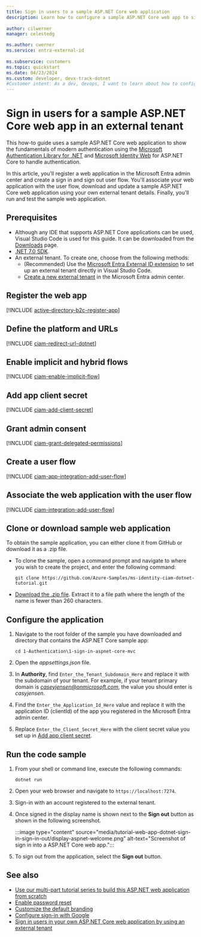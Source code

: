 ```yaml
---
title: Sign in users to a sample ASP.NET Core web application
description: Learn how to configure a sample ASP.NET Core web app to sign in and sign out users by using an external tenant.
 
author: cilwerner
manager: celestedg

ms.author: cwerner
ms.service: entra-external-id
 
ms.subservice: customers
ms.topic: quickstart
ms.date: 04/23/2024
ms.custom: developer, devx-track-dotnet
#Customer intent: As a dev, devops, I want to learn about how to configure a sample ASP.NET Core web app to sign in and sign out users with my external tenant
---
```


# Sign in users for a sample ASP.NET Core web app in an external tenant

This how-to guide uses a sample ASP.NET Core web application to show the fundamentals of modern authentication using the [Microsoft Authentication Library for .NET](https://github.com/AzureAD/microsoft-authentication-library-for-dotnet) and [Microsoft Identity Web](https://github.com/AzureAD/microsoft-identity-web/) for ASP.NET Core to handle authentication.

In this article, you'll register a web application in the Microsoft Entra admin center and create a sign in and sign out user flow. You'll associate your web application with the user flow, download and update a sample ASP.NET Core web application using your own external tenant details. Finally, you'll run and test the sample web application.

## Prerequisites

- Although any IDE that supports ASP.NET Core applications can be used, Visual Studio Code is used for this guide. It can be downloaded from the [Downloads](https://visualstudio.microsoft.com/downloads/) page.
- [.NET 7.0 SDK](https://dotnet.microsoft.com/download/dotnet).
- An external tenant. To create one, choose from the following methods:
  - (Recommended) Use the [Microsoft Entra External ID extension](https://aka.ms/ciamvscode/samples/marketplace) to set up an external tenant directly in Visual Studio Code.
  - [Create a new external tenant](how-to-create-external-tenant-portal.md) in the Microsoft Entra admin center.

## Register the web app

[!INCLUDE [active-directory-b2c-register-app](./includes/register-app/register-client-app-common.md)]

## Define the platform and URLs

[!INCLUDE [ciam-redirect-url-dotnet](./includes/register-app/add-platform-redirect-url-dotnet.md)]

## Enable implicit and hybrid flows

[!INCLUDE [ciam-enable-implicit-flow](./includes/register-app/enable-implicit-hybrid-flows.md)]

## Add app client secret

[!INCLUDE [ciam-add-client-secret](./includes/register-app/add-app-client-secret.md)]

## Grant admin consent

[!INCLUDE [ciam-grant-delegated-permissions](./includes/register-app/grant-api-permission-sign-in.md)]

## Create a user flow

[!INCLUDE [ciam-app-integration-add-user-flow](./includes/configure-user-flow/create-sign-in-sign-out-user-flow.md)]

## Associate the web application with the user flow

[!INCLUDE [ciam-integration-add-user-flow](./includes/configure-user-flow/add-app-user-flow.md)]

## Clone or download sample web application

To obtain the sample application, you can either clone it from GitHub or download it as a .zip file.

- To clone the sample, open a command prompt and navigate to where you wish to create the project, and enter the following command:

    ```console
    git clone https://github.com/Azure-Samples/ms-identity-ciam-dotnet-tutorial.git
    ```

- [Download the .zip file](https://github.com/Azure-Samples/ms-identity-ciam-dotnet-tutorial/archive/refs/heads/main.zip). Extract it to a file path where the length of the name is fewer than 260 characters. 

## Configure the application

1. Navigate to the root folder of the sample you have downloaded and directory that contains the ASP.NET Core sample app:

    ```console
    cd 1-Authentication\1-sign-in-aspnet-core-mvc
    ```

1. Open the *appsettings.json* file.
1. In **Authority**, find `Enter_the_Tenant_Subdomain_Here` and replace it with the subdomain of your tenant. For example, if your tenant primary domain is *caseyjensen@onmicrosoft.com*, the value you should enter is *casyjensen*.
1. Find the `Enter_the_Application_Id_Here` value and replace it with the application ID (clientId) of the app you registered in the Microsoft Entra admin center.
1. Replace `Enter_the_Client_Secret_Here` with the client secret value you set up in [Add app client secret](#add-app-client-secret).

## Run the code sample

1. From your shell or command line, execute the following commands:

    ```console
    dotnet run
    ```

1. Open your web browser and navigate to `https://localhost:7274`.

1. Sign-in with an account registered to the external tenant.

1. Once signed in the display name is shown next to the **Sign out** button as shown in the following screenshot.

    :::image type="content" source="media/tutorial-web-app-dotnet-sign-in-sign-in-out/display-aspnet-welcome.png" alt-text="Screenshot of sign in into a ASP.NET Core web app.":::

1. To sign out from the application, select the **Sign out** button.

## See also

- [Use our multi-part tutorial series to build this ASP.NET web application from scratch](tutorial-web-app-dotnet-sign-in-prepare-app.md)
- [Enable password reset](how-to-enable-password-reset-customers.md)
- [Customize the default branding](how-to-customize-branding-customers.md)
- [Configure sign-in with Google](how-to-google-federation-customers.md)
- [Sign in users in your own ASP.NET Core web application by using an external tenant](tutorial-web-app-dotnet-sign-in-prepare-app.md)